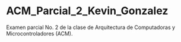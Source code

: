 # ACM_Parcial_2_Kevin_Gonzalez
Examen parcial No. 2 de la clase de Arquitectura de Computadoras y Microcontroladores (ACM).
